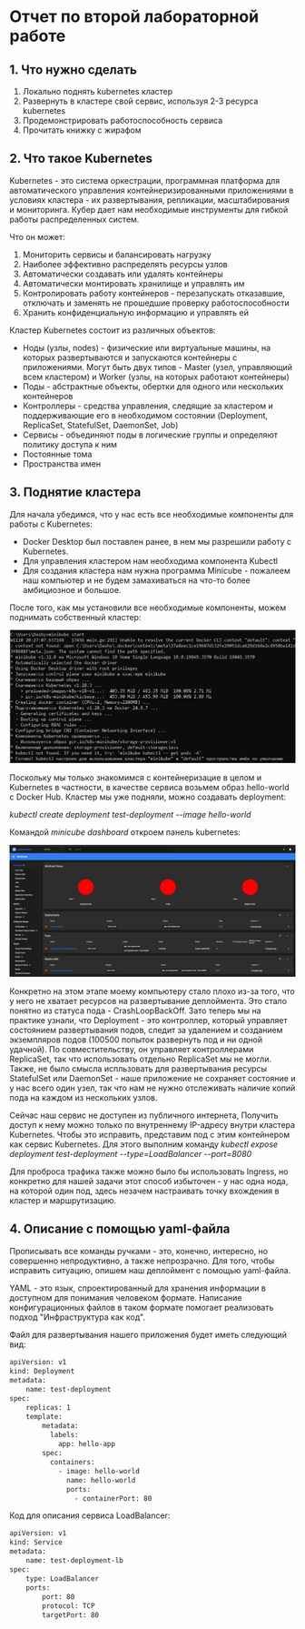 # Отчет по второй лабораторной работе
## 1. Что нужно сделать

1. Локально поднять kubernetes кластер
2. Развернуть в кластере свой сервис, используя 2-3 ресурса kubernetes
3. Продемонстрировать работоспособность сервиса
4. Прочитать книжку с жирафом

## 2. Что такое Kubernetes

Kubernetes - это система оркестрации, программная платформа для автоматического управления контейнеризированными приложениями в условиях кластера - их развертывания, репликации, масштабирования и мониторинга. Кубер дает нам необходимые инструменты для гибкой работы распределенных систем. 

Что он может:
1. Мониторить сервисы и балансировать нагрузку
2. Наиболее эффективно распределять ресурсы узлов
3. Автоматически создавать или удалять контейнеры
4. Автоматически монтировать хранилище и управлять им
5. Контролировать работу контейнеров - перезапускать отказавшие, отключать и заменять не прошедшие проверку работоспособности
6. Хранить конфиденциальную информацию и управлять ей

Кластер Kubernetes состоит из различных объектов:
- Ноды (узлы, nodes) - физические или виртуальные машины, на которых развертываются и запускаются контейнеры с приложениями. Могут быть двух типов - Master (узел, управляющий всем кластером) и Worker (узлы, на которых работают контейнеры)
- Поды - абстрактные объекты, обертки для одного или нескольких контейнеров
- Контроллеры - средства управления, следящие за кластером и поддерживающие его в необходимом состоянии (Deployment, ReplicaSet, StatefulSet, DaemonSet, Job)
- Сервисы - объединяют поды в логические группы и определяют политику доступа к ним
- Постоянные тома
- Пространства имен

## 3. Поднятие кластера

Для начала убедимся, что у нас есть все необходимые компоненты для работы с Kubernetes:
- Docker Desktop был поставлен ранее, в нем мы разрешили работу с Kubernetes.
- Для управления кластером нам необходима компонента Kubectl
- Для создания кластера нам нужна программа Minicube - пожалеем наш компьютер и не будем замахиваться на что-то более амбициозное и большое.

После того, как мы установили все необходимые компоненты, можем поднимать собственный кластер:

![Тестовый кластер](./img/minikube_start.jpg)

Поскольку мы только знакомимся с контейнеризацие в целом и Kubernetes в частности, в качестве сервиса возьмем образ hello-world с Docker Hub. Кластер мы уже подняли, можно создавать deployment:

*kubectl create deployment test-deployment --image hello-world*

Командой *minicube dashboard* откроем панель kubernetes:

![dashboard](./img/dashboard.jpg)

Конкретно на этом этапе моему компьютеру стало плохо из-за того, что у него не хватает ресурсов на развертывание деплоймента. Это стало понятно из статуса пода - CrashLoopBackOff. 
Зато теперь мы на практике узнали, что Deployment - это контроллер, который управляет состоянием развертывания подов, следит за удалением и созданием экземпляров подов (100500 попыток развернуть под и ни одной удачной). По совместительству, он управляет контроллерами ReplicaSet, так что использовать отдельно ReplicaSet мы не могли. Также, не было смысла испльзовать для развертывания ресурсы StatefulSet или DaemonSet - наше приложение не сохраняет состояние и у нас всего один узел, так что нам не нужно отслеживать наличие копий пода на каждом из нескольких узлов.

Сейчас наш сервис не доступен из публичного интернета, Получить доступ к нему можно только по внутреннему IP-адресу внутри кластера Kubernetes. Чтобы это исправить, представим под с этим контейнером как сервис Kubernetes. Для этого выполним команду *kubectl expose deployment test-deployment --type=LoadBalancer --port=8080*

Для проброса трафика также можно было бы использовать Ingress, но конкретно для нашей задачи этот способ избыточен - у нас одна нода, на которой один под, здесь незачем настраивать точку вхождения в кластер и маршрутизацию.

## 4. Описание с помощью yaml-файла
Прописывать все команды ручками - это, конечно, интересно, но совершенно непродуктивно, а также непрозрачно. Для того, чтобы исправить ситуацию, опишем наш деплоймент с помощью yaml-файла.  

YAML - это язык, спроектированный для хранения информации в доступном для понимания человеком формате. Написание конфигурационных файлов в таком формате помогает реализовать подход "Инфраструктура как код".

Файл для развертывания нашего приложения будет иметь следующий вид:
```
apiVersion: v1
kind: Deployment
metadata:
    name: test-deployment
spec:
    replicas: 1
    template:
        metadata:
          labels:
            app: hello-app
        spec:
          containers:
            - image: hello-world
              name: hello-world
              ports:
                - containerPort: 80
```
Код для описания сервиса LoadBalancer:
```
apiVersion: v1
kind: Service
metadata:
    name: test-deployment-lb
spec:
    type: LoadBalancer
    ports:
        port: 80
        protocol: TCP
        targetPort: 80
```
